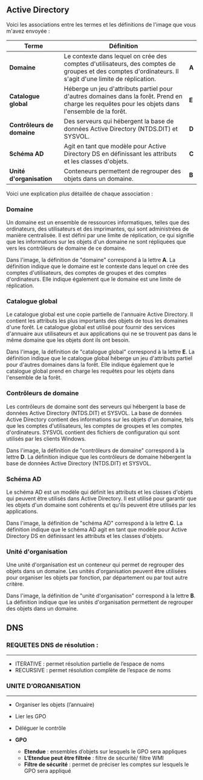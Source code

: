 ## Active Directory

Voici les associations entre les termes et les définitions de l'image que vous m'avez envoyée :

| Terme                      | Définition                                                                                                                                              |       |
| -------------------------- | ------------------------------------------------------------------------------------------------------------------------------------------------------- | ----- |
| **Domaine**                | Le contexte dans lequel on crée des comptes d'utilisateurs, des comptes de groupes et des comptes d'ordinateurs. Il s'agit d'une limite de réplication. | **A** |
| **Catalogue global**       | Héberge un jeu d'attributs partiel pour d'autres domaines dans la forêt. Prend en charge les requêtes pour les objets dans l'ensemble de la forêt.      | **E** |
| **Contrôleurs de domaine** | Des serveurs qui hébergent la base de données Active Directory (NTDS.DIT) et SYSVOL.                                                                    | **D** |
| **Schéma AD**              | Agit en tant que modèle pour Active Directory DS en définissant les attributs et les classes d'objets.                                                  | **C** |
| **Unité d'organisation**   | Conteneurs permettent de regrouper des objets dans un domaine.                                                                                          | **B** |

Voici une explication plus détaillée de chaque association :

### **Domaine**

Un domaine est un ensemble de ressources informatiques, telles que des ordinateurs, des utilisateurs et des imprimantes, qui sont administrées de manière centralisée. Il est défini par une limite de réplication, ce qui signifie que les informations sur les objets d'un domaine ne sont répliquées que vers les contrôleurs de domaine de ce domaine.

Dans l'image, la définition de "domaine" correspond à la lettre **A**. La définition indique que le domaine est le contexte dans lequel on crée des comptes d'utilisateurs, des comptes de groupes et des comptes d'ordinateurs. Elle indique également que le domaine est une limite de réplication.

### **Catalogue global**

Le catalogue global est une copie partielle de l'annuaire Active Directory. Il contient les attributs les plus importants des objets de tous les domaines d'une forêt. Le catalogue global est utilisé pour fournir des services d'annuaire aux utilisateurs et aux applications qui ne se trouvent pas dans le même domaine que les objets dont ils ont besoin.

Dans l'image, la définition de "catalogue global" correspond à la lettre **E**. La définition indique que le catalogue global héberge un jeu d'attributs partiel pour d'autres domaines dans la forêt. Elle indique également que le catalogue global prend en charge les requêtes pour les objets dans l'ensemble de la forêt.

### **Contrôleurs de domaine**

Les contrôleurs de domaine sont des serveurs qui hébergent la base de données Active Directory (NTDS.DIT) et SYSVOL. La base de données Active Directory contient des informations sur les objets d'un domaine, tels que les comptes d'utilisateurs, les comptes de groupes et les comptes d'ordinateurs. SYSVOL contient des fichiers de configuration qui sont utilisés par les clients Windows.

Dans l'image, la définition de "contrôleurs de domaine" correspond à la lettre **D**. La définition indique que les contrôleurs de domaine hébergent la base de données Active Directory (NTDS.DIT) et SYSVOL.

### **Schéma AD**

Le schéma AD est un modèle qui définit les attributs et les classes d'objets qui peuvent être utilisés dans Active Directory. Il est utilisé pour garantir que les objets d'un domaine sont cohérents et qu'ils peuvent être utilisés par les applications.

Dans l'image, la définition de "schéma AD" correspond à la lettre **C**. La définition indique que le schéma AD agit en tant que modèle pour Active Directory DS en définissant les attributs et les classes d'objets.

### **Unité d'organisation**

Une unité d'organisation est un conteneur qui permet de regrouper des objets dans un domaine. Les unités d'organisation peuvent être utilisées pour organiser les objets par fonction, par département ou par tout autre critère.

Dans l'image, la définition de "unité d'organisation" correspond à la lettre **B**. La définition indique que les unités d'organisation permettent de regrouper des objets dans un domaine.

## **DNS**

### REQUETES DNS de résolution :
---
- ITERATIVE : permet résolution partielle de l’espace de noms
- RECURSIVE : permet résolution complète de l’espace de noms

### UNITE D’ORGANISATION
---
- Organiser les objets (l’annuaire)
- Lier les GPO
- Déléguer le contrôle

- **GPO** 
	- **Etendue** : ensembles d’objets sur lesquels le GPO sera appliques
	- **L’Etendue peut être filtrée** : filtre de sécurité/ filtre WMI
	- **Filtre de sécurité** : permet de préciser les comptes sur lesquels le GPO sera appliqué